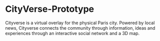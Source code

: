 # CityVerse-Prototype
Cityverse is a virtual overlay for the physical Paris city. Powered by local news, Cityverse connects the community through information, ideas and experiences through an interactive social network and a 3D map.
